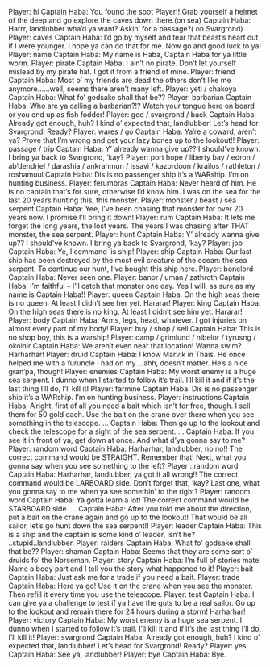 Player: hi
Captain Haba: You found the spot Player!! Grab yourself a helmet of the deep and go explore the caves down there.(on sea)
Captain Haba: Harrr, landlubber wha’d ya want? Askin’ for a passage?( on Svargrond)
Player: caves
Captain Haba: I’d go by myself and tear that beast’s heart out if I were younger. I hope ya can do that for me. Now go and good luck to ya!
Player: name
Captain Haba: My name is Haba, Captain Haba for ya little worm.
Player: pirate
Captain Haba: I ain’t no pirate. Don’t let yourself mislead by my pirate hat. I got it from a friend of mine.
Player: friend
Captain Haba: Most o’ my friends are dead the others don’t like me anymore……well, seems there aren’t many left.
Player: yeti / chakoya
Captain Haba: What fo’ godsake shall that be??
Player: barbarian
Captain Haba: Who are ya calling a barbarian?!? Watch your tongue here on board or you end up as fish fodder!
Player: god / svargrond / back
Captain Haba: Already got enough, huh? I kind o’ expected that, landlubber! Let’s head for Svargrond! Ready?
Player: wares / go
Captain Haba: Ya’re a coward, aren’t ya? Prove that I’m wrong and get your lazy bones up to the lookout!!
Player: passage / trip
Captain Haba: Y’ already wanna give up?? I should’ve known. I bring ya back to Svargrond, ‘kay?
Player: port hope / liberty bay / edron / ab’dendriel / darashia / ankrahmun / issavi / kazordoon / krailos / rathleton / roshamuul
Captain Haba: Dis is no passenger ship it’s a WARship. I’m on hunting business.
Player: ferumbras
Captain Haba: Never heard of him. He is no captain that’s for sure, otherwise I’d know him. I was on the sea for the last 20 years hunting this, this monster.
Player: monster / beast / sea serpent
Captain Haba: Yee, I’ve been chasing that monster for over 20 years now. I promise I’ll bring it down!
Player: rum
Captain Haba: It lets me forget the long years, the lost years. The years I was chasing after THAT monster, the sea serpent.
Player: hunt
Captain Haba: Y’ already wanna give up?? I should’ve known. I bring ya back to Svargrond, ‘kay?
Player: job
Captain Haba: Ye, I command ‘is ship!
Player: ship
Captain Haba: Our last ship has been destroyed by the most evil creature of the ocean: the sea serpent. To continue our hunt, I’ve bought this ship here.
Player: bonelord
Captain Haba: Never seen one.
Player: banor / uman / zathroth
Captain Haba: I’m faithful – I’ll catch that monster one day. Yes I will, as sure as my name is Captain Haba!!
Player: queen
Captain Haba: On the high seas there is no queen. At least I didn’t see her yet. Hararar!
Player: king
Captain Haba: On the high seas there is no king. At least I didn’t see him yet. Hararar!
Player: body
Captain Haba: Arms, legs, head, whatever. I got injuries on almost every part of my body!
Player: buy / shop / sell
Captain Haba: This is no shop boy, this is a warship!
Player: camp / grimlund / nibelor / tyrusng / okolnir
Captain Haba: We aren’t even near that location! Wanna swim? Harharhar!
Player: druid
Captain Haba: I know Marvik in Thais. He once helped me with a furuncle I had on my …ahh, doesn’t matter. He’s a nice gran’pa, though!
Player: enemies
Captain Haba: My worst enemy is a huge sea serpent. I dunno when I started to follow it’s trail. I’ll kill it and if it’s the last thing I’ll do, I’ll kill it!
Player: farmine
Captain Haba: Dis is no passenger ship it’s a WARship. I’m on hunting business.
Player: instructions
Captain Haba: A’right, first of all you need a bait which isn’t for free, though. I sell them for 50 gold each. Use the bait on the crane over there when you see something in the telescope. …
Captain Haba: Then go up to the lookout and check the telescope for a sight of the sea serpent. …
Captain Haba: If you see it in front of ya, get down at once. And what d’ya gonna say to me?
Player: random word
Captain Haba: Harharhar, landlubber, no no!! The correct command would be STRAIGHT. Remember that! Next, what you gonna say when you see something to the left?
Player : random word
Captain Haba: Harharhar, landlubber, ya got it all wrong!! The correct command would be LARBOARD side. Don’t forget that, ‘kay? Last one, what you gonna say to me when ya see somethin’ to the right?
Player: random word
Captain Haba: Ya gotta learn a lot! The correct command would be STARBOARD side. …
Captain Haba: After you told me about the direction, put a bait on the crane again and go up to the lookout! That would be all sailor, let’s go hunt down the sea serpent!!
Player: leader
Captain Haba: This is a ship and the captain is some kind o’ leader, isn’t he? <mumbles>..stupid..landlubber.
Player: raiders
Captain Haba: What fo’ godsake shall that be??
Player: shaman
Captain Haba: Seems that they are some sort o’ druids fo’ the Norseman.
Player: story
Captain Haba: I’m full of stories mate! Name a body part and I tell you the story what happened to it!
Player: bait
Captain Haba: Just ask me for a trade if you need a bait.
Player: trade
Captain Haba: Here ya go! Use it on the crane when you see the monster. Then refill it every time you use the telescope.
Player: test
Captain Haba: I can give ya a challenge to test if ya have the guts to be a real sailor. Go up to the lookout and remain there for 24 hours during a storm! Harharhar!
Player: victory
Captain Haba: My worst enemy is a huge sea serpent. I dunno when I started to follow it’s trail. I’ll kill it and if it’s the last thing I’ll do, I’ll kill it!
Player: svargrond
Captain Haba: Already got enough, huh? I kind o’ expected that, landlubber! Let’s head for Svargrond! Ready?
Player: yes
Captain Haba: See ya, landlubber!
Player: bye
Captain Haba: Bye.
